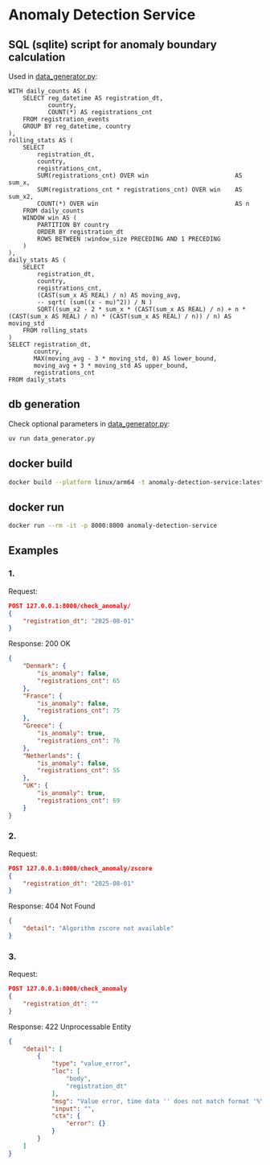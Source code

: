 # Anomaly Detection Service

## SQL (sqlite) script for anomaly boundary calculation
Used in [data_generator.py](data_generator.py):
```
WITH daily_counts AS (
    SELECT reg_datetime AS registration_dt,
           country,
           COUNT(*) AS registrations_cnt
    FROM registration_events
    GROUP BY reg_datetime, country
),
rolling_stats AS (
    SELECT
        registration_dt,
        country,
        registrations_cnt,
        SUM(registrations_cnt) OVER win                        AS sum_x,
        SUM(registrations_cnt * registrations_cnt) OVER win    AS sum_x2,
        COUNT(*) OVER win                                      AS n
    FROM daily_counts
    WINDOW win AS (
        PARTITION BY country
        ORDER BY registration_dt
        ROWS BETWEEN :window_size PRECEDING AND 1 PRECEDING
    )
), 
daily_stats AS (
    SELECT
        registration_dt,
        country,
        registrations_cnt,
        (CAST(sum_x AS REAL) / n) AS moving_avg,
        -- sqrt( (sum((x - mu)^2)) / N )
        SQRT((sum_x2 - 2 * sum_x * (CAST(sum_x AS REAL) / n) + n * (CAST(sum_x AS REAL) / n) * (CAST(sum_x AS REAL) / n)) / n) AS moving_std
    FROM rolling_stats
)
SELECT registration_dt,
       country,
       MAX(moving_avg - 3 * moving_std, 0) AS lower_bound,
       moving_avg + 3 * moving_std AS upper_bound,
       registrations_cnt
FROM daily_stats
```

## db generation
Check optional parameters in [data_generator.py](data_generator.py):
```bash
uv run data_generator.py
```

## docker build
```bash
docker build --platform linux/arm64 -t anomaly-detection-service:latest .
```

## docker run
```bash
docker run --rm -it -p 8000:8000 anomaly-detection-service
```

## Examples

### 1.
Request:
```json
POST 127.0.0.1:8000/check_anomaly/
{
    "registration_dt": "2025-08-01"
}
```

Response: 200 OK
```json
{
    "Denmark": {
        "is_anomaly": false,
        "registrations_cnt": 65
    },
    "France": {
        "is_anomaly": false,
        "registrations_cnt": 75
    },
    "Greece": {
        "is_anomaly": true,
        "registrations_cnt": 76
    },
    "Netherlands": {
        "is_anomaly": false,
        "registrations_cnt": 55
    },
    "UK": {
        "is_anomaly": true,
        "registrations_cnt": 69
    }
}
```

### 2.
Request:
```json
POST 127.0.0.1:8000/check_anomaly/zscore
{
    "registration_dt": "2025-08-01"
}
```

Response: 404 Not Found
```json
{
    "detail": "Algorithm zscore not available"
}
```

### 3.
Request:
```json
POST 127.0.0.1:8000/check_anomaly
{
    "registration_dt": ""
}
```

Response: 422 Unprocessable Entity
```json
{
    "detail": [
        {
            "type": "value_error",
            "loc": [
                "body",
                "registration_dt"
            ],
            "msg": "Value error, time data '' does not match format '%Y-%m-%d'",
            "input": "",
            "ctx": {
                "error": {}
            }
        }
    ]
}
```
